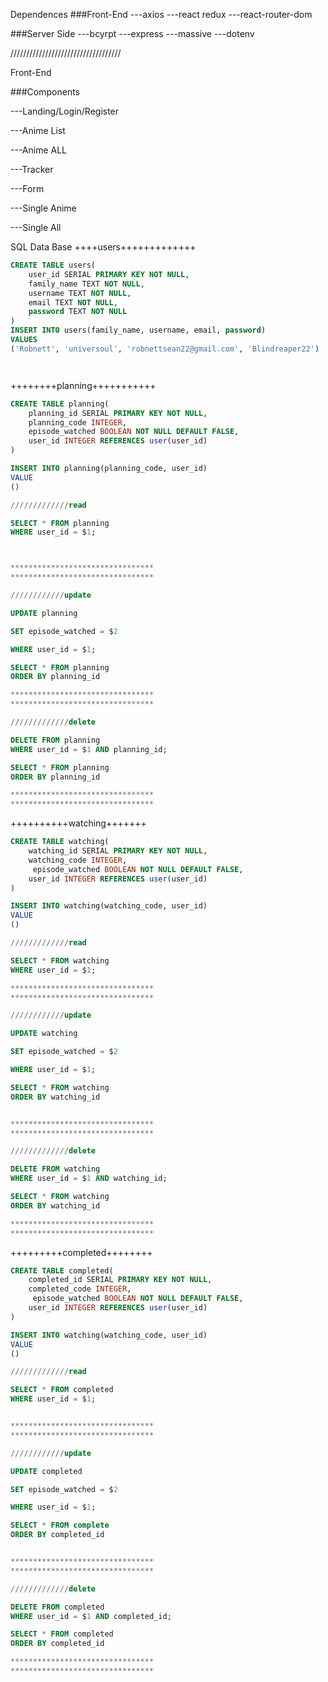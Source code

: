 Dependences
###Front-End
---axios
---react redux
---react-router-dom

###Server Side
---bcyrpt
---express
---massive
---dotenv

///////////////////////////////////

Front-End

###Components

---Landing/Login/Register

---Anime List

---Anime ALL

---Tracker

---Form

---Single Anime

---Single All

SQL Data Base
++++users+++++++++++++

```sql
CREATE TABLE users(
    user_id SERIAL PRIMARY KEY NOT NULL,
    family_name TEXT NOT NULL,
    username TEXT NOT NULL,
    email TEXT NOT NULL,
    password TEXT NOT NULL
)
INSERT INTO users(family_name, username, email, password)
VALUES
('Robnett', 'universoul', 'robnettsean22@gmail.com', 'Blindreaper22')




```

++++++++planning+++++++++++

```sql
CREATE TABLE planning(
    planning_id SERIAL PRIMARY KEY NOT NULL,
    planning_code INTEGER,
    episode_watched BOOLEAN NOT NULL DEFAULT FALSE,
    user_id INTEGER REFERENCES user(user_id)
)

INSERT INTO planning(planning_code, user_id)
VALUE
()

/////////////read

SELECT * FROM planning
WHERE user_id = $1;



********************************
********************************

////////////update

UPDATE planning

SET episode_watched = $2

WHERE user_id = $1;

SELECT * FROM planning
ORDER BY planning_id

********************************
********************************

/////////////delete

DELETE FROM planning
WHERE user_id = $1 AND planning_id;

SELECT * FROM planning
ORDER BY planning_id

********************************
********************************

```

++++++++++watching+++++++

```sql
CREATE TABLE watching(
    watching_id SERIAL PRIMARY KEY NOT NULL,
    watching_code INTEGER,
     episode_watched BOOLEAN NOT NULL DEFAULT FALSE,
    user_id INTEGER REFERENCES user(user_id)
)

INSERT INTO watching(watching_code, user_id)
VALUE
()

/////////////read

SELECT * FROM watching
WHERE user_id = $1;

********************************
********************************

////////////update

UPDATE watching

SET episode_watched = $2

WHERE user_id = $1;

SELECT * FROM watching
ORDER BY watching_id


********************************
********************************

/////////////delete

DELETE FROM watching
WHERE user_id = $1 AND watching_id;

SELECT * FROM watching
ORDER BY watching_id

********************************
********************************

```

+++++++++completed++++++++

```sql
CREATE TABLE completed(
    completed_id SERIAL PRIMARY KEY NOT NULL,
    completed_code INTEGER,
     episode_watched BOOLEAN NOT NULL DEFAULT FALSE,
    user_id INTEGER REFERENCES user(user_id)
)

INSERT INTO watching(watching_code, user_id)
VALUE
()

/////////////read

SELECT * FROM completed
WHERE user_id = $1;


********************************
********************************

////////////update

UPDATE completed

SET episode_watched = $2

WHERE user_id = $1;

SELECT * FROM complete
ORDER BY completed_id


********************************
********************************

/////////////delete

DELETE FROM completed
WHERE user_id = $1 AND completed_id;

SELECT * FROM completed
ORDER BY completed_id

********************************
********************************

```

